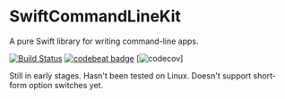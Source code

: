 # SwiftCommandLineKit

A pure Swift library for writing command-line apps.

[![Build Status](https://travis-ci.org/frazer-rbsn/SwiftCommandLineKit.svg?branch=master)](https://travis-ci.org/frazer-rbsn/SwiftCommandLineKit) [![codebeat badge](https://codebeat.co/badges/50ae3c45-d0f4-4a10-be51-0b33831d6ad0)](https://codebeat.co/projects/github-com-frazer-rbsn-swiftcommandlinekit) [![codecov](https://codecov.io/gh/frazer-rbsn/SwiftCommandLineKit/branch/master/graph/badge.svg)]


Still in early stages. Hasn't been tested on Linux. Doesn't support short-form option switches yet.
